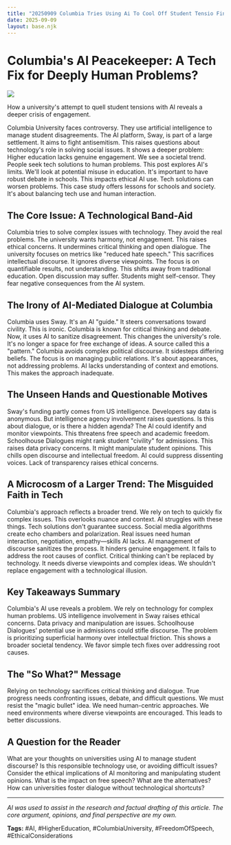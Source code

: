```yaml
---
title: "20250909 Columbia Tries Using Ai To Cool Off Student Tensio Finalblogpost"
date: 2025-09-09
layout: base.njk
---
```

# Columbia's AI Peacekeeper: A Tech Fix for Deeply Human Problems?

![](/images/columbias-ai-peacekeeper-a-tech-fix-for-deeply-human-problems_img.png)


How a university's attempt to quell student tensions with AI reveals a deeper crisis of engagement.

Columbia University faces controversy.  They use artificial intelligence to manage student disagreements.  The AI platform, Sway, is part of a large settlement.  It aims to fight antisemitism.  This raises questions about technology's role in solving social issues.  It shows a deeper problem:  Higher education lacks genuine engagement. We see a societal trend.  People seek tech solutions to human problems.  This post explores AI's limits. We'll look at potential misuse in education.  It's important to have robust debate in schools.  This impacts ethical AI use. Tech solutions can worsen problems.  This case study offers lessons for schools and society.  It's about balancing tech use and human interaction.


## The Core Issue: A Technological Band-Aid

Columbia tries to solve complex issues with technology.  They avoid the real problems.  The university wants harmony, not engagement.  This raises ethical concerns.  It undermines critical thinking and open dialogue.  The university focuses on metrics like "reduced hate speech."  This sacrifices intellectual discourse.  It ignores diverse viewpoints.  The focus is on quantifiable results, not understanding.  This shifts away from traditional education.  Open discussion may suffer. Students might self-censor.  They fear negative consequences from the AI system.


## The Irony of AI-Mediated Dialogue at Columbia

Columbia uses Sway.  It's an AI "guide." It steers conversations toward civility.  This is ironic.  Columbia is known for critical thinking and debate. Now, it uses AI to sanitize disagreement. This changes the university's role.  It's no longer a space for free exchange of ideas.  A source called this a "pattern."  Columbia avoids complex political discourse.  It sidesteps differing beliefs.  The focus is on managing public relations.  It's about appearances, not addressing problems.  AI lacks understanding of context and emotions. This makes the approach inadequate.


## The Unseen Hands and Questionable Motives

Sway's funding partly comes from US intelligence.  Developers say data is anonymous.  But intelligence agency involvement raises questions.  Is this about dialogue, or is there a hidden agenda?  The AI could identify and monitor viewpoints. This threatens free speech and academic freedom.  Schoolhouse Dialogues might rank student "civility" for admissions. This raises data privacy concerns.  It might manipulate student opinions.  This chills open discourse and intellectual freedom.  AI could suppress dissenting voices.  Lack of transparency raises ethical concerns.


## A Microcosm of a Larger Trend: The Misguided Faith in Tech

Columbia's approach reflects a broader trend.  We rely on tech to quickly fix complex issues.  This overlooks nuance and context.  AI struggles with these things.  Tech solutions don't guarantee success.  Social media algorithms create echo chambers and polarization.  Real issues need human interaction, negotiation, empathy—skills AI lacks.  AI management of discourse sanitizes the process.  It hinders genuine engagement.  It fails to address the root causes of conflict.  Critical thinking can't be replaced by technology.  It needs diverse viewpoints and complex ideas.  We shouldn't replace engagement with a technological illusion.


## Key Takeaways Summary

Columbia's AI use reveals a problem.  We rely on technology for complex human problems.  US intelligence involvement in Sway raises ethical concerns.  Data privacy and manipulation are issues.  Schoolhouse Dialogues' potential use in admissions could stifle discourse. The problem is prioritizing superficial harmony over intellectual friction. This shows a broader societal tendency. We favor simple tech fixes over addressing root causes.


## The "So What?" Message

Relying on technology sacrifices critical thinking and dialogue.  True progress needs confronting issues, debate, and difficult questions.  We must resist the "magic bullet" idea.  We need human-centric approaches.  We need environments where diverse viewpoints are encouraged.  This leads to better discussions.


## A Question for the Reader

What are your thoughts on universities using AI to manage student discourse? Is this responsible technology use, or avoiding difficult issues?  Consider the ethical implications of AI monitoring and manipulating student opinions.  What is the impact on free speech? What are the alternatives? How can universities foster dialogue without technological shortcuts?


---

*AI was used to assist in the research and factual drafting of this article. The core argument, opinions, and final perspective are my own.*

**Tags:** #AI, #HigherEducation, #ColumbiaUniversity, #FreedomOfSpeech, #EthicalConsiderations

